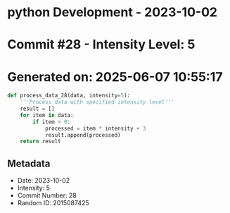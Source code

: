 ﻿# python Development - 2023-10-02
# Commit #28 - Intensity Level: 5
# Generated on: 2025-06-07 10:55:17
```python
def process_data_28(data, intensity=5):
    '''Process data with specified intensity level'''
    result = []
    for item in data:
        if item > 0:
            processed = item * intensity + 3
            result.append(processed)
    return result
```
## Metadata
- Date: 2023-10-02
- Intensity: 5
- Commit Number: 28
- Random ID: 2015087425
